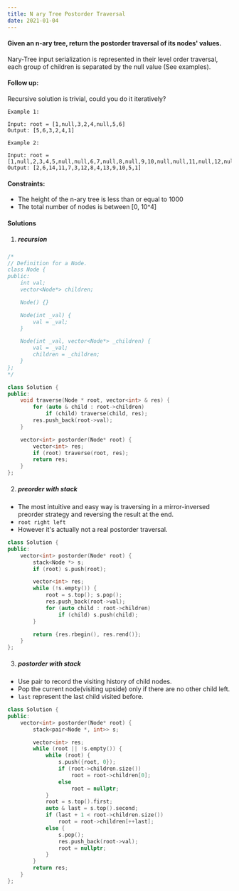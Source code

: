 ```yaml
---
title: N ary Tree Postorder Traversal
date: 2021-01-04
---
```

#### Given an n-ary tree, return the postorder traversal of its nodes' values.

Nary-Tree input serialization is represented in their level order traversal, each group of children is separated by the null value (See examples).

 

#### Follow up:

Recursive solution is trivial, could you do it iteratively?

 

```
Example 1:

Input: root = [1,null,3,2,4,null,5,6]
Output: [5,6,3,2,4,1]

Example 2:

Input: root = [1,null,2,3,4,5,null,null,6,7,null,8,null,9,10,null,null,11,null,12,null,13,null,null,14]
Output: [2,6,14,11,7,3,12,8,4,13,9,10,5,1]
```

 

#### Constraints:

-    The height of the n-ary tree is less than or equal to 1000
-    The total number of nodes is between [0, 10^4]


#### Solutions

1. ##### recursion

```cpp
/*
// Definition for a Node.
class Node {
public:
    int val;
    vector<Node*> children;

    Node() {}

    Node(int _val) {
        val = _val;
    }

    Node(int _val, vector<Node*> _children) {
        val = _val;
        children = _children;
    }
};
*/

class Solution {
public:
    void traverse(Node * root, vector<int> & res) {
        for (auto & child : root->children)
            if (child) traverse(child, res);
        res.push_back(root->val);
    }

    vector<int> postorder(Node* root) {
        vector<int> res;
        if (root) traverse(root, res);
        return res;
    }
};
```


2. ##### preorder with stack

- The most intuitive and easy way is traversing in a mirror-inversed preorder strategy and reversing the result at the end.
- `root right left`
- However it's actually not a real postorder traversal.

```cpp
class Solution {
public:
    vector<int> postorder(Node* root) {
        stack<Node *> s;
        if (root) s.push(root);

        vector<int> res;
        while (!s.empty()) {
            root = s.top(); s.pop();
            res.push_back(root->val);
            for (auto child : root->children)
                if (child) s.push(child);
        }

        return {res.rbegin(), res.rend()};
    }
};
```


3. ##### postorder with stack

- Use pair to record the visiting history of child nodes.
- Pop the current node(visiting upside) only if there are no other child left.
- `last` represent the last child visited before.

```cpp
class Solution {
public:
    vector<int> postorder(Node* root) {
        stack<pair<Node *, int>> s;

        vector<int> res;
        while (root || !s.empty()) {
            while (root) {
                s.push({root, 0});
                if (root->children.size())
                    root = root->children[0];
                else
                    root = nullptr;
            }
            root = s.top().first;
            auto & last = s.top().second;
            if (last + 1 < root->children.size())
                root = root->children[++last];
            else {
                s.pop();
                res.push_back(root->val);
                root = nullptr;
            }
        }
        return res;
    }
};
```
